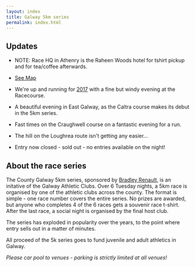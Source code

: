 ```yaml
---
layout: index
title: Galway 5km series
permalink: index.html
---
```


Updates
-------

- NOTE: Race HQ in Athenry is the Raheen Woods hotel for tshirt pickup and for tea/coffee afterwards.
- [See Map](/media/images/athenry-route.png) 
- We're up and running for [2017](/2017.html) with a fine but windy evening at the Racecourse.
- A beautiful evening in East Galway, as the Caltra course makes its debut in the 5km series.
- Fast times on the Craughwell course on a fantastic evening for a run. 
- The hill on the Loughrea route isn't getting any easier...

- Entry now closed - sold out - no entries available on the night!

About the race series
---------------------

The County Galway 5km series, sponsored by [Bradley Renault](http://bradleyrenault.ie/), is an initative of the Galway Athletic Clubs. Over 6 Tuesday nights, a 5km race is organised by one of the athletic clubs across the county. The format is simple - one race number covers the entire series. No prizes are awarded, but anyone who completes 4 of the 6 races gets a souvenir race t-shirt. After the last race, a social night is organised by the final host club.

The series has exploded in popularity over the years, to the point where entry sells out in a matter of minutes.

All proceed of the 5k series goes to fund juvenile and adult athletics in Galway.

*Please car pool to venues - parking is strictly limited at all venues!*
